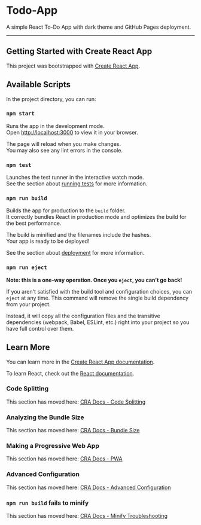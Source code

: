 # Todo-App

A simple React To-Do App with dark theme and GitHub Pages deployment.

---

## Getting Started with Create React App

This project was bootstrapped with [Create React App](https://github.com/facebook/create-react-app).

## Available Scripts

In the project directory, you can run:

### `npm start`

Runs the app in the development mode.  
Open [http://localhost:3000](http://localhost:3000) to view it in your browser.

The page will reload when you make changes.  
You may also see any lint errors in the console.

### `npm test`

Launches the test runner in the interactive watch mode.  
See the section about [running tests](https://facebook.github.io/create-react-app/docs/running-tests) for more information.

### `npm run build`

Builds the app for production to the `build` folder.  
It correctly bundles React in production mode and optimizes the build for the best performance.

The build is minified and the filenames include the hashes.  
Your app is ready to be deployed!

See the section about [deployment](https://facebook.github.io/create-react-app/docs/deployment) for more information.

### `npm run eject`

**Note: this is a one-way operation. Once you `eject`, you can't go back!**

If you aren't satisfied with the build tool and configuration choices, you can `eject` at any time. This command will remove the single build dependency from your project.

Instead, it will copy all the configuration files and the transitive dependencies (webpack, Babel, ESLint, etc.) right into your project so you have full control over them.

## Learn More

You can learn more in the [Create React App documentation](https://facebook.github.io/create-react-app/docs/getting-started).

To learn React, check out the [React documentation](https://reactjs.org/).

### Code Splitting

This section has moved here: [CRA Docs - Code Splitting](https://facebook.github.io/create-react-app/docs/code-splitting)

### Analyzing the Bundle Size

This section has moved here: [CRA Docs - Bundle Size](https://facebook.github.io/create-react-app/docs/analyzing-the-bundle-size)

### Making a Progressive Web App

This section has moved here: [CRA Docs - PWA](https://facebook.github.io/create-react-app/docs/making-a-progressive-web-app)

### Advanced Configuration

This section has moved here: [CRA Docs - Advanced Configuration](https://facebook.github.io/create-react-app/docs/advanced-configuration)

### `npm run build` fails to minify

This section has moved here: [CRA Docs - Minify Troubleshooting](https://facebook.github.io/create-react-app/docs/troubleshooting#npm-run-build-fails-to-minify)
